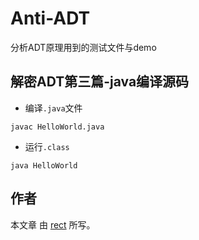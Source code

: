 ﻿Anti-ADT
========

分析ADT原理用到的测试文件与demo

## 解密ADT第三篇-java编译源码

* 编译`.java`文件

`javac HelloWorld.java`

* 运行`.class`

`java HelloWorld`

## 作者

本文章 由  [rect](http://www.shadowkong.com/) 所写。
